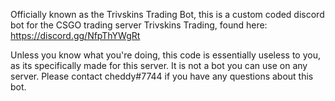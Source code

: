 Officially known as the Trivskins Trading Bot, this is a custom coded discord bot for the CSGO trading server Trivskins Trading, found here:  https://discord.gg/NfpThYWgRt

Unless you know what you're doing, this code is essentially useless to you, as its specifically made for this server. It is not a bot you can use on any server.
Please contact cheddy#7744 if you have any questions about this bot.
